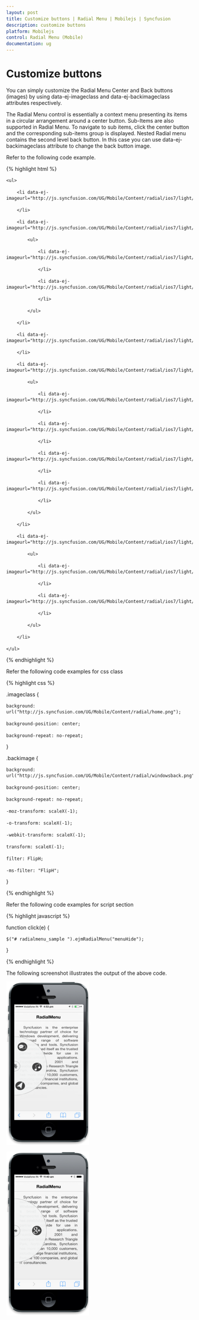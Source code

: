 ```yaml
---
layout: post
title: Customize buttons | Radial Menu | Mobilejs | Syncfusion
description: customize buttons
platform: Mobilejs
control: Radial Menu (Mobile)
documentation: ug
---
```


# Customize buttons

You can simply customize the Radial Menu Center and Back buttons (images) by using data-ej-imageclass and data-ej-backimageclass attributes respectively. 

The Radial Menu control is essentially a context menu presenting its items in a circular arrangement around a center button. Sub-Items are also supported in Radial Menu. To navigate to sub items, click the center button and the corresponding sub-items group is displayed. Nested Radial menu contains the second level back button. In this case you can use data-ej-backimageclass attribute to change the back button image. 

Refer to the following code example.

{% highlight html %}

<div id="radialmenu_sample" data-role="ejmradialmenu" data-ej-position="leftcenter" data-ej-imageclass="imageclass" data-ej-backimageclass="backimage" data-ej-touchend="click">

	<ul>

		<li data-ej-imageurl="http://js.syncfusion.com/UG/Mobile/Content/radial/ios7/light/music.png">

		</li>

		<li data-ej-imageurl="http://js.syncfusion.com/UG/Mobile/Content/radial/ios7/light/social.png">

			<ul>

				<li data-ej-imageurl="http://js.syncfusion.com/UG/Mobile/Content/radial/ios7/light/googleplus.png">

				</li>

				<li data-ej-imageurl="http://js.syncfusion.com/UG/Mobile/Content/radial/ios7/light/facebook.png">

				</li>

			</ul>

		</li>

		<li data-ej-imageurl="http://js.syncfusion.com/UG/Mobile/Content/radial/ios7/light/direction.png">

		</li>

		<li data-ej-imageurl="http://js.syncfusion.com/UG/Mobile/Content/radial/ios7/light/browser.png">

			<ul>

				<li data-ej-imageurl="http://js.syncfusion.com/UG/Mobile/Content/radial/ios7/light/chrome.png">

				</li>

				<li data-ej-imageurl="http://js.syncfusion.com/UG/Mobile/Content/radial/ios7/light/opera.png">

				</li>

				<li data-ej-imageurl="http://js.syncfusion.com/UG/Mobile/Content/radial/ios7/light/bing.png">

				</li>

				<li data-ej-imageurl="http://js.syncfusion.com/UG/Mobile/Content/radial/ios7/light/yahoo.png">

				</li>

			</ul>

		</li>

		<li data-ej-imageurl="http://js.syncfusion.com/UG/Mobile/Content/radial/ios7/light/message.png">

			<ul>

				<li data-ej-imageurl="http://js.syncfusion.com/UG/Mobile/Content/radial/ios7/light/google.png">

				</li>

				<li data-ej-imageurl="http://js.syncfusion.com/UG/Mobile/Content/radial/ios7/light/yahoo.png">

				</li>

			</ul>

		</li>

	</ul>

</div>

{% endhighlight %}

Refer the following code examples for css class

{% highlight css %}

.imageclass {

	background: url("http://js.syncfusion.com/UG/Mobile/Content/radial/home.png");

	background-position: center;

	background-repeat: no-repeat;

}

.backimage {

	background: url("http://js.syncfusion.com/UG/Mobile/Content/radial/windowsback.png");

	background-position: center;

	background-repeat: no-repeat;

	-moz-transform: scaleX(-1);

	-o-transform: scaleX(-1);

	-webkit-transform: scaleX(-1);

	transform: scaleX(-1);

	filter: FlipH;

	-ms-filter: "FlipH";

}

{% endhighlight %}

Refer the following code examples for script section

{% highlight javascript %}

function click(e) {

	$("# radialmenu_sample ").ejmRadialMenu("menuHide");

}

{% endhighlight %}



The following screenshot illustrates the output of the above code.

![](Customize-buttons_images/Customize-buttons_img1.png)

![](Customize-buttons_images/Customize-buttons_img2.png)